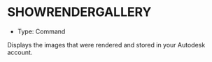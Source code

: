 # SHOWRENDERGALLERY

- Type: Command

Displays the images that were rendered and stored in your Autodesk account.
